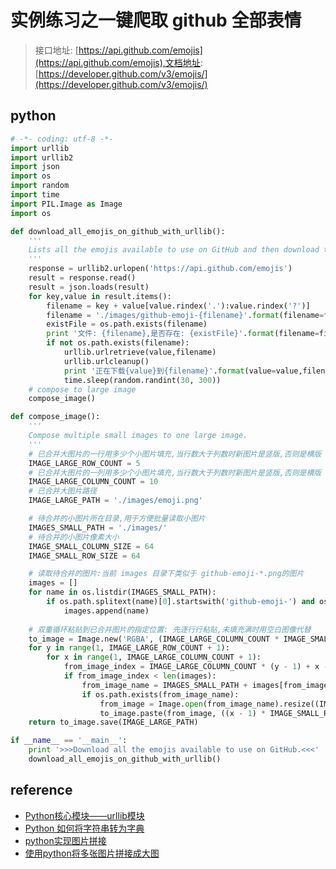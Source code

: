 # 实例练习之一键爬取 github 全部表情

> 接口地址: [https://api.github.com/emojis](https://api.github.com/emojis),文档地址: [https://developer.github.com/v3/emojis/](https://developer.github.com/v3/emojis/)

## python

```python
# -*- coding: utf-8 -*-
import urllib
import urllib2
import json
import os
import random
import time
import PIL.Image as Image
import os

def download_all_emojis_on_github_with_urllib():
    '''
    Lists all the emojis available to use on GitHub and then download them.
    '''
    response = urllib2.urlopen('https://api.github.com/emojis')
    result = response.read()
    result = json.loads(result)
    for key,value in result.items():
        filename = key + value[value.rindex('.'):value.rindex('?')]
        filename = './images/github-emoji-{filename}'.format(filename=filename)
        existFile = os.path.exists(filename)
        print '文件: {filename},是否存在: {existFile}'.format(filename=filename,existFile=existFile)
        if not os.path.exists(filename):
            urllib.urlretrieve(value,filename)
            urllib.urlcleanup()
            print '正在下载{value}到{filename}'.format(value=value,filename=filename)
            time.sleep(random.randint(30, 300))
    # compose to large image
    compose_image()

def compose_image():
    '''
    Compose multiple small images to one large image.
    '''
    # 已合并大图片的一行用多少个小图片填充,当行数大于列数时新图片是竖版,否则是横版
    IMAGE_LARGE_ROW_COUNT = 5
    # 已合并大图片的一列用多少个小图片填充,当行数大于列数时新图片是竖版,否则是横版
    IMAGE_LARGE_COLUMN_COUNT = 10
    # 已合并大图片路径
    IMAGE_LARGE_PATH = './images/emoji.png'

    # 待合并的小图片所在目录,用于方便批量读取小图片
    IMAGES_SMALL_PATH = './images/'
    # 待合并的小图片像素大小
    IMAGE_SMALL_COLUMN_SIZE = 64
    IMAGE_SMALL_ROW_SIZE = 64

    # 读取待合并的图片:当前 images 目录下类似于 github-emoji-*.png的图片
    images = []
    for name in os.listdir(IMAGES_SMALL_PATH):
        if os.path.splitext(name)[0].startswith('github-emoji-') and os.path.splitext(name)[1].endswith('.png'):
            images.append(name)
    
    # 双重循环粘贴到已合并图片的指定位置: 先逐行行粘贴,未填充满时用空白图像代替
    to_image = Image.new('RGBA', (IMAGE_LARGE_COLUMN_COUNT * IMAGE_SMALL_COLUMN_SIZE, IMAGE_LARGE_ROW_COUNT * IMAGE_SMALL_ROW_SIZE)) 
    for y in range(1, IMAGE_LARGE_ROW_COUNT + 1):
        for x in range(1, IMAGE_LARGE_COLUMN_COUNT + 1):
            from_image_index = IMAGE_LARGE_COLUMN_COUNT * (y - 1) + x - 1
            if from_image_index < len(images):
                from_image_name = IMAGES_SMALL_PATH + images[from_image_index]
                if os.path.exists(from_image_name):
                    from_image = Image.open(from_image_name).resize((IMAGE_SMALL_ROW_SIZE, IMAGE_SMALL_COLUMN_SIZE),Image.ANTIALIAS)
                    to_image.paste(from_image, ((x - 1) * IMAGE_SMALL_ROW_SIZE, (y - 1) * IMAGE_SMALL_COLUMN_SIZE))
    return to_image.save(IMAGE_LARGE_PATH)

if __name__ == '__main__':
    print '>>>Download all the emojis available to use on GitHub.<<<'
    download_all_emojis_on_github_with_urllib() 
```

## reference

- [Python核心模块——urllib模块](https://www.cnblogs.com/sysu-blackbear/p/3629420.html)
- [Python 如何将字符串转为字典](https://www.cnblogs.com/OnlyDreams/p/7850920.html)
- [python实现图片拼接](https://blog.csdn.net/tellsummer/article/details/80815411)
- [使用python将多张图片拼接成大图](https://blog.csdn.net/beyond9305/article/details/83413009)